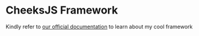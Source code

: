 # CheeksJS Framework

Kindly refer to [our official documentation](https://cheeksjs.pages.dev/) to learn about my cool framework